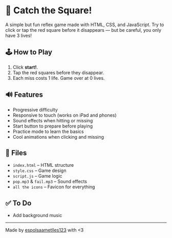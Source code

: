 # 🎯 Catch the Square!

A simple but fun reflex game made with HTML, CSS, and JavaScript. Try to click or tap the red square before it disappears — but be careful, you only have 3 lives!

## 🕹️ How to Play

1. Click **start!**.
2. Tap the red squares before they disappear.
3. Each miss costs 1 life. Game over at 0 lives.

## 🔊 Features

- Progressive difficulty
- Responsive to touch (works on iPad and phones)
- Sound effects when hitting or missing
- Start button to prepare before playing
- Practice mode to learn the basics
- Cool animations when clicking and missing

## 📁 Files

- `index.html` – HTML structure
- `style.css` – Game design
- `script.js` – Game logic
- `pop.mp3` & `fail.mp3` – Sound effects
- `all the icons` – Favicon for everything

## ✅ To Do

- Add background music

---

Made by [espolsaametlles123](https://github.com/espolsaametlles123) with <3
